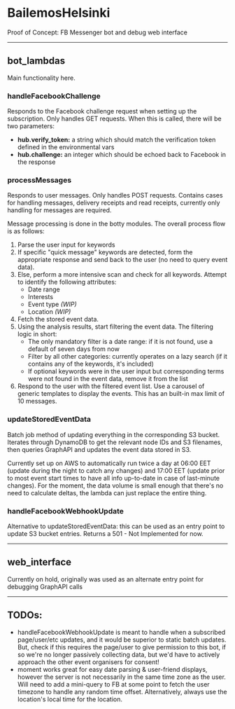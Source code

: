 # BailemosHelsinki
Proof of Concept: FB Messenger bot and debug web interface

---

## bot_lambdas
Main functionality here.

### handleFacebookChallenge
Responds to the Facebook challenge request when setting up the subscription. Only handles GET requests. When this is called, there will be two parameters: 
* __hub.verify_token:__ a string which should match the verification token defined in the environmental vars
* __hub.challenge:__ an integer which should be echoed back to Facebook in the response

### processMessages
Responds to user messages. Only handles POST requests. Contains cases for handling messages, delivery receipts and read receipts, currently only handling for messages are required.

Message processing is done in the botty modules. The overall process flow is as follows:
1. Parse the user input for keywords
2. If specific "quick message" keywords are detected, form the appropriate response and send back to the user (no need to query event data).
3. Else, perform a more intensive scan and check for all keywords. Attempt to identify the following attributes:
    * Date range
    * Interests
    * Event type _(WIP)_
    * Location _(WIP)_
5. Fetch the stored event data.
4. Using the analysis results, start filtering the event data. The filtering logic in short:
    * The only mandatory filter is a date range: if it is not found, use a default of seven days from now
    * Filter by all other categories: currently operates on a lazy search (if it contains any of the keywords, it's included)
    * If optional keywords were in the user input but corresponding terms were not found in the event data, remove it from the list
5. Respond to the user with the filtered event list. Use a carousel of generic templates to display the events. This has an built-in max limit of 10 messages.

### updateStoredEventData
Batch job method of updating everything in the corresponding S3 bucket. Iterates through DynamoDB to get the relevant node IDs and S3 filenames, then queries GraphAPI and updates the event data stored in S3.

Currently set up on AWS to automatically run twice a day at 06:00 EET (update during the night to catch any changes) and 17:00 EET (update prior to most event start times to have all info up-to-date in case of last-minute changes). For the moment, the data volume is small enough that there's no need to calculate deltas, the lambda can just replace the entire thing.

### handleFacebookWebhookUpdate
Alternative to updateStoredEventData: this can be used as an entry point to update S3 bucket entries. Returns a 501 - Not Implemented for now.

---

## web_interface
Currently on hold, originally was used as an alternate entry point for debugging GraphAPI calls

---

## TODOs:

* handleFacebookWebhookUpdate is meant to handle when a subscribed page/user/etc updates, and it would be superior to static batch updates. But, check if this requires the page/user to give permission to this bot, if so we're no longer passively collecting data, but we'd have to actively approach the other event organisers for consent!
* moment works great for easy date parsing & user-friend displays, however the server is not necessarily in the same time zone as the user. Will need to add a mini-query to FB at some point to fetch the user timezone to handle any random time offset. Alternatively, always use the location's local time for the location.